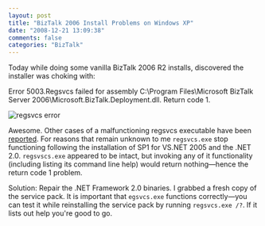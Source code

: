 ```yaml
---
layout: post
title: "BizTalk 2006 Install Problems on Windows XP"
date: "2008-12-21 13:09:38"
comments: false
categories: "BizTalk"
---
```


Today while doing some vanilla BizTalk 2006 R2 installs, discovered the installer was choking with:

Error 5003.Regsvcs failed for assembly C:\Program Files\Microsoft BizTalk Server 2006\Microsoft.BizTalk.Deployment.dll.
Return code 1.

![regsvcs error](/images/regsvcs.jpg)

Awesome. Other cases of a malfunctioning regsvcs executable have been [reported](http://www.webservertalk.com/message1430831.html). For reasons that remain unknown to me `regsvcs.exe` stop functioning following the installation of SP1 for VS.NET 2005 and the .NET 2.0. `regsvscs.exe` appeared to be intact, but invoking any of it functionality (including listing its command line help) would return nothing—hence the return code 1 problem.

Solution: Repair the .NET Framework 2.0 binaries. I grabbed a fresh copy of the service pack. It is important that `egsvcs.exe` functions correctly—you can test it while reinstalling the service pack by running `regsvcs.exe /?`. If it lists out help you're good to go.

